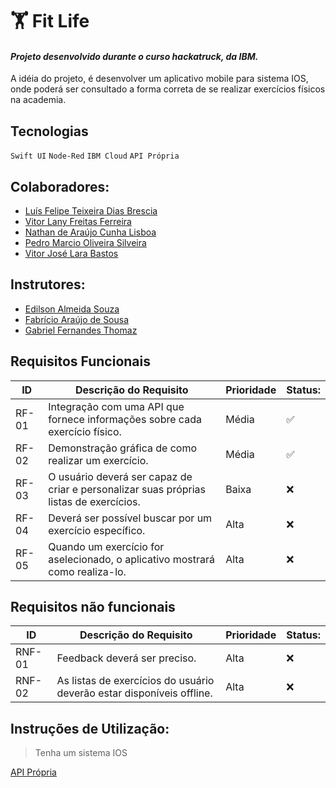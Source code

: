 # :weight_lifting: **Fit Life** 

#### *Projeto desenvolvido durante o curso hackatruck, da IBM.*
A idéia do projeto, é desenvolver um aplicativo mobile para sistema IOS, onde poderá ser consultado a forma correta de se realizar exercícios físicos na academia. 

## **Tecnologias**
`Swift UI` `Node-Red` `IBM Cloud` `API Própria`

## Colaboradores:

- [Luís Felipe Teixeira Dias Brescia](https://www.linkedin.com/in/luisbrescia)
- [Vitor Lany Freitas Ferreira](https://www.linkedin.com/in/vitorlany)
- [Nathan de Araújo Cunha Lisboa](https://www.linkedin.com/in/nathanlisboa)
- [Pedro Marcio Oliveira Silveira](https://www.linkedin.com/in/pedromos16)
- [Vitor José Lara Bastos](https://www.linkedin.com/in/vitor_jose)

## Instrutores:

- [Edilson Almeida Souza]()
- [Fabrício Araújo de Sousa]()
- [Gabriel Fernandes Thomaz]()

## Requisitos Funcionais

|ID    | Descrição do Requisito  | Prioridade | Status: |
|------|-----------------------------------------|----|------|
|RF-01| Integração com uma API que fornece informações sobre cada exercício físico. | Média | :white_check_mark: |
|RF-02| Demonstração gráfica de como realizar um exercício. | Média | :white_check_mark: |
|RF-03| O usuário deverá ser capaz de criar e personalizar suas próprias listas de exercícios. | Baixa | :x: |
|RF-04| Deverá ser possível buscar por um exercício específico. | Alta | :x: |
|RF-05| Quando um exercício for aselecionado, o aplicativo mostrará como realiza-lo. | Alta | :x: |

## Requisitos não funcionais
|ID    | Descrição do Requisito  | Prioridade | Status: |
|------|-----------------------------------------|----|------|
|RNF-01| Feedback deverá ser preciso. | Alta | :x: |
|RNF-02| As listas de exercícios do usuário deverão estar disponíveis offline. | Alta | :x: |


## Instruções de Utilização:
> Tenha um sistema IOS <br/>

[API Própria]()

